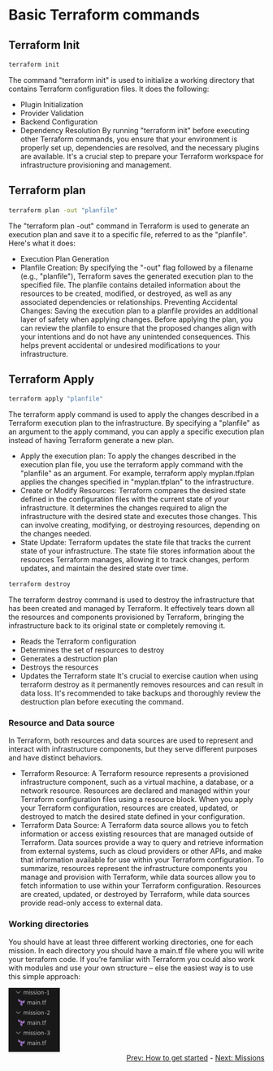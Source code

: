 # Basic Terraform commands

## Terraform Init

```bash
terraform init
```

The command "terraform init" is used to initialize a working directory that contains Terraform configuration files. It does the following:

- Plugin Initialization
- Provider Validation
- Backend Configuration
- Dependency Resolution
  By running "terraform init" before executing other Terraform commands, you ensure that your environment is properly set up, dependencies are resolved, and the necessary plugins are available. It's a crucial step to prepare your Terraform workspace for infrastructure provisioning and management.

## Terraform plan

```bash
terraform plan -out "planfile"
```

The "terraform plan -out" command in Terraform is used to generate an execution plan and save it to a specific file, referred to as the "planfile". Here's what it does:

- Execution Plan Generation
- Planfile Creation: By specifying the "-out" flag followed by a filename (e.g.,
  "planfile"), Terraform saves the generated execution plan to the specified file. The planfile contains detailed information about the resources to be created, modified, or destroyed, as well as any associated dependencies or relationships.
  Preventing Accidental Changes: Saving the execution plan to a planfile provides an additional layer of safety when applying changes. Before applying the plan, you can review the planfile to ensure that the proposed changes align with your intentions and do not have any unintended consequences. This helps prevent accidental or undesired modifications to your infrastructure.

## Terraform Apply

```bash
terraform apply "planfile"
```

The terraform apply command is used to apply the changes described in a Terraform execution plan to the infrastructure. By specifying a "planfile" as an argument to the apply command, you can apply a specific execution plan instead of having Terraform generate a new plan.

- Apply the execution plan: To apply the changes described in the execution plan file, you use the terraform apply command with the "planfile" as an argument. For example, terraform apply myplan.tfplan applies the changes specified in "myplan.tfplan" to the infrastructure.
- Create or Modify Resources: Terraform compares the desired state defined in the configuration files with the current state of your infrastructure. It determines the changes required to align the infrastructure with the desired state and executes those changes. This can involve creating, modifying, or destroying resources, depending on the changes needed.
- State Update: Terraform updates the state file that tracks the current state of your infrastructure. The state file stores information about the resources Terraform manages, allowing it to track changes, perform updates, and maintain the desired state over time.

```bash
terraform destroy
```

The terraform destroy command is used to destroy the infrastructure that has been created and managed by Terraform. It effectively tears down all the resources and components provisioned by Terraform, bringing the infrastructure back to its original state or completely removing it.

- Reads the Terraform configuration
- Determines the set of resources to destroy
- Generates a destruction plan
- Destroys the resources
- Updates the Terraform state
  It's crucial to exercise caution when using terraform destroy as it permanently removes resources and can result in data loss. It's recommended to take backups and thoroughly review the destruction plan before executing the command.

### Resource and Data source

In Terraform, both resources and data sources are used to represent and interact with infrastructure components, but they serve different purposes and have distinct behaviors.

- Terraform Resource: A Terraform resource represents a provisioned infrastructure component, such as a virtual machine, a database, or a network resource. Resources are declared and managed within your Terraform configuration files using a resource block. When you apply your Terraform configuration, resources are created, updated, or destroyed to match the desired state defined in your configuration.
- Terraform Data Source: A Terraform data source allows you to fetch information or access existing resources that are managed outside of Terraform. Data sources provide a way to query and retrieve information from external systems, such as cloud providers or other APIs, and make that information available for use within your Terraform configuration.
  To summarize, resources represent the infrastructure components you manage and provision with Terraform, while data sources allow you to fetch information to use within your Terraform configuration. Resources are created, updated, or destroyed by Terraform, while data sources provide read-only access to external data.

### Working directories

You should have at least three different working directories, one for each mission. In each directory you should have a main.tf file where you will write your terraform code. If you’re familiar with Terraform you could also work with modules and use your own structure – else the easiest way is to use this simple approach:

<img src=img/work_dirs.png width=20%>

<div align="right">
  <a href='../How to get started/README.md'>Prev: How to get started</a> - <a href='../Missions/README.md'>Next: Missions</a>
</div>
